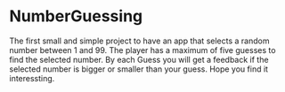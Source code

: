 # NumberGuessing
The first small and simple project to have an app that selects a random number between 1 and 99. 
The player has a maximum of five guesses to find the selected number. 
By each Guess you will get a feedback if the selected number is bigger or smaller than your guess.
Hope you find it interessting.
